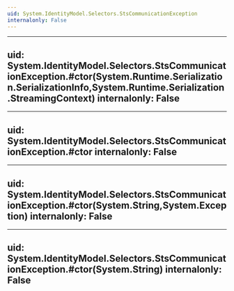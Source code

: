 ```yaml
---
uid: System.IdentityModel.Selectors.StsCommunicationException
internalonly: False
---
```


---
uid: System.IdentityModel.Selectors.StsCommunicationException.#ctor(System.Runtime.Serialization.SerializationInfo,System.Runtime.Serialization.StreamingContext)
internalonly: False
---

---
uid: System.IdentityModel.Selectors.StsCommunicationException.#ctor
internalonly: False
---

---
uid: System.IdentityModel.Selectors.StsCommunicationException.#ctor(System.String,System.Exception)
internalonly: False
---

---
uid: System.IdentityModel.Selectors.StsCommunicationException.#ctor(System.String)
internalonly: False
---
